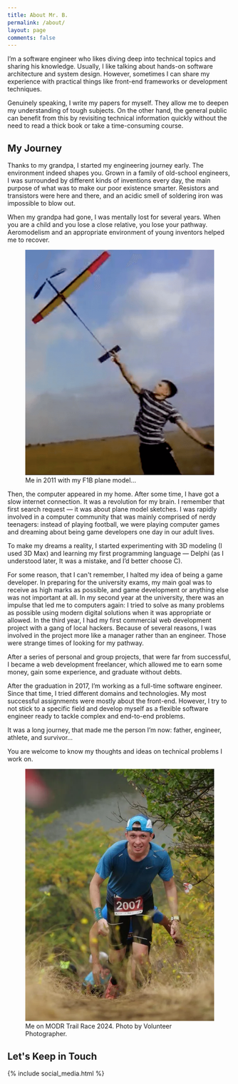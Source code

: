 ```yaml
---
title: About Mr. B.
permalink: /about/
layout: page
comments: false
---
```


I’m a software engineer who likes diving deep into technical topics and sharing his knowledge. Usually, I like talking about hands-on software architecture and system design. However, sometimes I can share my experience with practical things like front-end frameworks or development techniques.

Genuinely speaking, I write my papers for myself. They allow me to deepen my understanding of tough subjects. On the other hand, the general public can benefit from this by revisiting technical information quickly without the need to read a thick book or take a time-consuming course.

## My Journey

Thanks to my grandpa, I started my engineering journey early. The environment indeed shapes you. Grown in a family of old-school engineers, I was surrounded by different kinds of inventions every day, the main purpose of what was to make our poor existence smarter. Resistors and transistors were here and there, and an acidic smell of soldering iron was impossible to blow out.

When my grandpa had gone, I was mentally lost for several years. When you are a child and you lose a close relative, you lose your pathway. Aeromodelism and an appropriate environment of young inventors helped me to recover.

<figure>
    <img src="/assets/about/f1b-free-flight.webp" alt="Mr. B. in 2011 with his F1B plane model." style="max-height: 80vh">
    <figcaption>Me in 2011 with my F1B plane model...</figcaption>
</figure>

Then, the computer appeared in my home. After some time, I have got a slow internet connection. It was a revolution for my brain. I remember that first search request — it was about plane model sketches. I was rapidly involved in a computer community that was mainly comprised of nerdy teenagers: instead of playing football, we were playing computer games and dreaming about being game developers one day in our adult lives.

To make my dreams a reality, I started experimenting with 3D modeling (I used 3D Max) and learning my first programming language — Delphi (as I understood later, It was a mistake, and I’d better choose C).

For some reason, that I can't remember, I halted my idea of being a game developer. In preparing for the university exams, my main goal was to receive as high marks as possible, and game development or anything else was not important at all. In my second year at the university, there was an impulse that led me to computers again: I tried to solve as many problems as possible using modern digital solutions when it was appropriate or allowed. In the third year, I had my first commercial web development project with a gang of local hackers. Because of several reasons, I was involved in the project more like a manager rather than an engineer. Those were strange times of looking for my pathway.

After a series of personal and group projects, that were far from successful, I became a web development freelancer, which allowed me to earn some money, gain some experience, and graduate without debts.

After the graduation in 2017, I’m working as a full-time software engineer. Since that time, I tried different domains and technologies. My most successful assignments were mostly about the front-end.  However, I try to not stick to a specific field and develop myself as a flexible software engineer ready to tackle complex and end-to-end problems.

It was a long journey, that made me the person I’m now: father, engineer, athlete, and survivor…

You are welcome to know my thoughts and ideas on technical problems I work on.

<figure>
    <img src="/assets/about/athlete.webp" alt="Mr. B. Athlete on MODR Trail Race. Photo by Volunteer Photographer." style="max-height: 80vh">
    <figcaption>Me on MODR Trail Race 2024. Photo by Volunteer Photographer.</figcaption>
</figure>

## Let's Keep in Touch

{% include social_media.html %}
